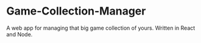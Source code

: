 # Game-Collection-Manager
A web app for managing that big game collection of yours. Written in React and Node.
